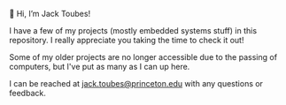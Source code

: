 
👋 Hi, I’m Jack Toubes!

I have a few of my projects (mostly embedded systems stuff) in this repository. I really appreciate you taking the time to check it out!

Some of my older projects are no longer accessible due to the passing of computers, but I've put as many as I can up here.

I can be reached at jack.toubes@princeton.edu with any questions or feedback.
